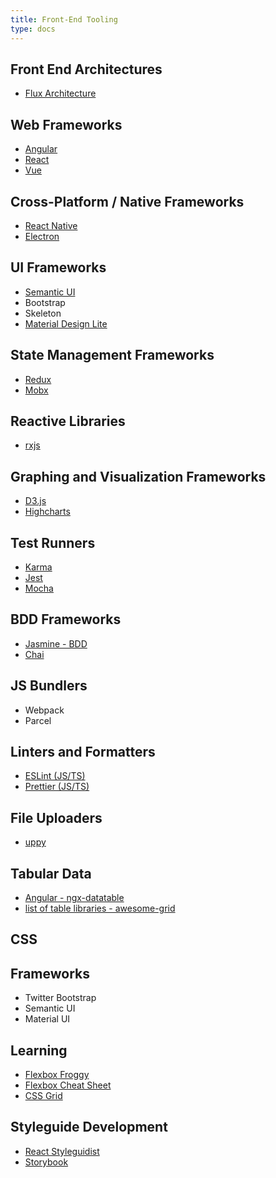```yaml
---
title: Front-End Tooling
type: docs
---
```

## Front End Architectures

*   [Flux Architecture](https://facebook.github.io/flux/)

## Web Frameworks

*   [Angular](https://angular.io/)
*   [React](https://facebook.github.io/react/)
*   [Vue](https://vuejs.org/)

## Cross-Platform / Native Frameworks

*   [React Native](https://facebook.github.io/react-native/)
*   [Electron](https://electron.atom.io/)

## UI Frameworks

*   [Semantic UI](https://semantic-ui.com/)
*   Bootstrap
*   Skeleton
*   [Material Design Lite](https://getmdl.io/)

## State Management Frameworks

*   [Redux](http://redux.js.org/)
*   [Mobx](https://github.com/mobxjs/mobx)

## Reactive Libraries

*   [rxjs](https://github.com/ReactiveX/rxjs)

## Graphing and Visualization Frameworks

*   [D3.js](https://d3js.org/)
*   [Highcharts](https://www.highcharts.com/)

## Test Runners

*   [Karma](https://github.com/karma-runner/karma)
*   [Jest](https://jestjs.io/)
*   [Mocha](https://mochajs.org/)

## BDD Frameworks

*   [Jasmine - BDD](https://jasmine.github.io/)
*   [Chai](https://www.chaijs.com/)

## JS Bundlers

-   Webpack
-   Parcel

## Linters and Formatters

-   [ESLint (JS/TS)](https://eslint.org/)
-   [Prettier (JS/TS)](https://prettier.io/docs/en/)

## File Uploaders

-   [uppy](https://github.com/transloadit/uppy)

## Tabular Data

-   [Angular - ngx-datatable](https://github.com/swimlane/ngx-datatable)
-   [list of table libraries - awesome-grid](https://github.com/FancyGrid/awesome-grid)

## CSS

## Frameworks

-   Twitter Bootstrap
-   Semantic UI
-   Material UI

## Learning

-   [Flexbox Froggy](https://flexboxfroggy.com/)
-   [Flexbox Cheat Sheet](https://css-tricks.com/snippets/css/a-guide-to-flexbox/)
-   [CSS Grid](https://cssgridgarden.com/)

## Styleguide Development

-   [React Styleguidist](https://react-styleguidist.js.org/docs/getting-started.html)
-   [Storybook](https://github.com/storybooks/storybook)

